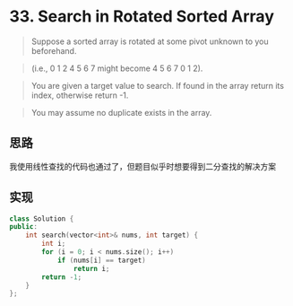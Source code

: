 # 33. Search in Rotated Sorted Array

> Suppose a sorted array is rotated at some pivot unknown to you beforehand.

> (i.e., 0 1 2 4 5 6 7 might become 4 5 6 7 0 1 2).

> You are given a target value to search. If found in the array return its index, otherwise return -1.

> You may assume no duplicate exists in the array.


## 思路

我使用线性查找的代码也通过了，但题目似乎时想要得到二分查找的解决方案


## 实现

```cpp
class Solution {
public:
    int search(vector<int>& nums, int target) {
        int i;
        for (i = 0; i < nums.size(); i++)
            if (nums[i] == target)
                return i;
        return -1;
    }
};
```